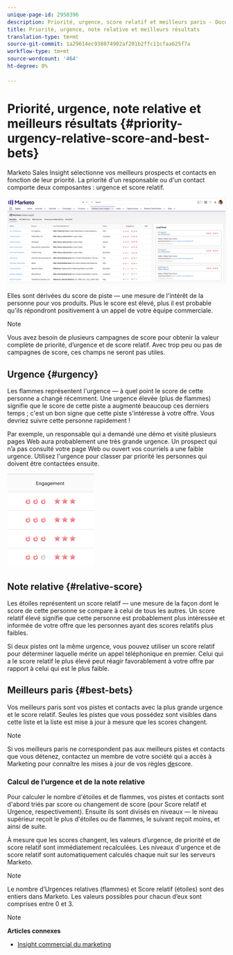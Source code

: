 ```yaml
---
unique-page-id: 2950396
description: Priorité, urgence, score relatif et meilleurs paris - Documentation du marketing - Documentation du produit
title: Priorité, urgence, note relative et meilleurs résultats
translation-type: tm+mt
source-git-commit: 1a29614ec938074902af201b2ffc11cfaa625f7a
workflow-type: tm+mt
source-wordcount: '464'
ht-degree: 0%

---
```



# Priorité, urgence, note relative et meilleurs résultats {#priority-urgency-relative-score-and-best-bets}

Marketo Sales Insight sélectionne vos meilleurs prospects et contacts en fonction de leur priorité. La priorité d&#39;un responsable ou d&#39;un contact comporte deux composantes : urgence et score relatif.

![](assets/one.png)

Elles sont dérivées du score de piste — une mesure de l&#39;intérêt de la personne pour vos produits. Plus le score est élevé, plus il est probable qu&#39;ils répondront positivement à un appel de votre équipe commerciale.

>[!NOTE]
>
>Vous avez besoin de plusieurs campagnes de score pour obtenir la valeur complète de priorité, d’urgence et de score relatif.  Avec trop peu ou pas de campagnes de score, ces champs ne seront pas utiles.

## Urgence {#urgency}

Les flammes représentent l&#39;urgence — à quel point le score de cette personne a changé récemment. Une urgence élevée (plus de flammes) signifie que le score de cette piste a augmenté beaucoup ces derniers temps ; c&#39;est un bon signe que cette piste s&#39;intéresse à votre offre. Vous devriez suivre cette personne rapidement !

Par exemple, un responsable qui a demandé une démo et visité plusieurs pages Web aura probablement une très grande urgence. Un prospect qui n’a pas consulté votre page Web ou ouvert vos courriels a une faible urgence. Utilisez l&#39;urgence pour classer par priorité les personnes qui doivent être contactées ensuite.

![](assets/two.png)

## Note relative {#relative-score}

Les étoiles représentent un score relatif — une mesure de la façon dont le score de cette personne se compare à celui de tous les autres. Un score relatif élevé signifie que cette personne est probablement plus intéressée et informée de votre offre que les personnes ayant des scores relatifs plus faibles.

Si deux pistes ont la même urgence, vous pouvez utiliser un score relatif pour déterminer laquelle mérite un appel téléphonique en premier. Celui qui a le score relatif le plus élevé peut réagir favorablement à votre offre par rapport à celui qui est le plus faible.

## Meilleurs paris {#best-bets}

Vos meilleurs paris sont vos pistes et contacts avec la plus grande urgence et le score relatif. Seules les pistes que vous possédez sont visibles dans cette liste et la liste est mise à jour à mesure que les scores changent.

>[!NOTE]
>
>Si vos meilleurs paris ne correspondent pas aux meilleurs pistes et contacts que vous détenez, contactez un membre de votre société qui a accès à Marketing pour connaître les mises à jour de vos règles [de](../../../../../getting-started/quick-wins/simple-scoring.md)score.

### Calcul de l’urgence et de la note relative

Pour calculer le nombre d&#39;étoiles et de flammes, vos pistes et contacts sont d&#39;abord triés par score ou changement de score (pour Score relatif et Urgence, respectivement). Ensuite ils sont divisés en niveaux — le niveau supérieur reçoit le plus d&#39;étoiles ou de flammes, le suivant reçoit moins, et ainsi de suite.

À mesure que les scores changent, les valeurs d’urgence, de priorité et de score relatif sont immédiatement recalculées. Les niveaux d&#39;urgence et de score relatif sont automatiquement calculés chaque nuit sur les serveurs Marketo.

>[!NOTE]
>
>Le nombre d’Urgences relatives (flammes) et Score relatif (étoiles) sont des entiers dans Marketo. Les valeurs possibles pour chacun d’eux sont comprises entre 0 et 3.

>[!NOTE]
>
>**Articles connexes**
>
>* [Insight commercial du marketing](http://docs.marketo.com/display/docs/marketo+sales+insight)

